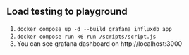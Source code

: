 ## Load testing to playground
1. `docker compose up -d --build grafana influxdb app`
2. `docker compose run k6 run /scripts/script.js`
3. You can see grafana dashboard on http://localhost:3000

